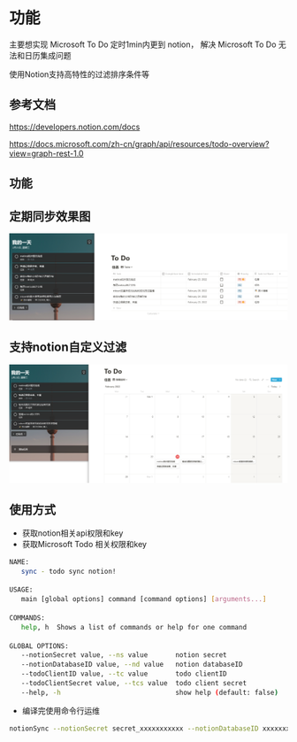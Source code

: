 # 功能

主要想实现 Microsoft To Do 定时1min内更到 notion， 解决 Microsoft To Do 无法和日历集成问题

使用Notion支持高特性的过滤排序条件等


## 参考文档
https://developers.notion.com/docs

https://docs.microsoft.com/zh-cn/graph/api/resources/todo-overview?view=graph-rest-1.0

## 功能

## 定期同步效果图

![image-20220223093214674](resource/img/image-20220223093214674.png)

## 支持notion自定义过滤

![image-20220223093218450](resource/img/image-20220223093218450.png)



## 使用方式

- 获取notion相关api权限和key
- 获取Microsoft Todo 相关权限和key

```bash
NAME:
   sync - todo sync notion!

USAGE:
   main [global options] command [command options] [arguments...]

COMMANDS:
   help, h  Shows a list of commands or help for one command

GLOBAL OPTIONS:
   --notionSecret value, --ns value       notion secret
   --notionDatabaseID value, --nd value   notion databaseID
   --todoClientID value, --tc value       todo clientID
   --todoClientSecret value, --tcs value  todo client secret
   --help, -h                             show help (default: false)
```



- 编译完使用命令行运维

```bash
notionSync --notionSecret secret_xxxxxxxxxxx --notionDatabaseID xxxxxxxxx --todoClientID xxxxx --todoClientSecret xxxxxxxx
```

